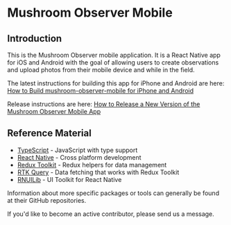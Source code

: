 # Mushroom Observer Mobile

## Introduction

This is the Mushroom Observer mobile application. It is a React Native app for iOS and Android with the goal of allowing users to create observations and upload photos from their mobile device and while in the field.

The latest instructions for building this app for iPhone and Android are here:
[How to Build mushroom-observer-mobile for iPhone and Android](https://github.com/MushroomObserver/mushroom-observer-mobile/discussions/70)

Release instructions are here:
[How to Release a New Version of the Mushroom Observer Mobile App](https://github.com/MushroomObserver/mushroom-observer-mobile/discussions/77)

## Reference Material

- [TypeScript](https://www.typescriptlang.org/docs/) - JavaScript with type support
- [React Native](https://reactnative.dev/docs/getting-started) - Cross platform development
- [Redux Toolkit](https://redux-toolkit.js.org/introduction/getting-started) - Redux helpers for data management
- [RTK Query](https://redux-toolkit.js.org/rtk-query/overview) - Data fetching that works with Redux Toolkit
- [RNUILib](https://wix.github.io/react-native-ui-lib/) - UI Toolkit for React Native

Information about more specific packages or tools can generally be found at their GitHub repositories.

If you'd like to become an active contributor, please send us a message.
